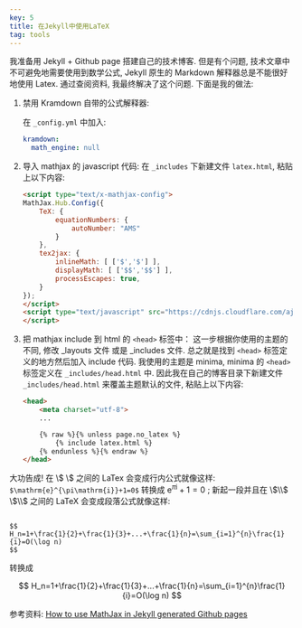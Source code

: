 ```yaml
---
key: 5
title: 在Jekyll中使用LaTeX
tag: tools
---
```

我准备用 Jekyll + Github page 搭建自己的技术博客. 但是有个问题, 技术文章中不可避免地需要使用到数学公式, Jekyll 原生的 Markdown 解释器总是不能很好地使用 Latex. 通过查阅资料, 我最终解决了这个问题. 下面是我的做法:

1. 禁用 Kramdown 自带的公式解释器:

    在 `_config.yml` 中加入:
    ```yml
    kramdown:
      math_engine: null
    ```
2. 导入 mathjax 的 javascript 代码:
    在 `_includes` 下新建文件 `latex.html`, 粘贴上以下内容:
    ```html
    <script type="text/x-mathjax-config">
    MathJax.Hub.Config({
        TeX: {
            equationNumbers: {
                autoNumber: "AMS"
            }
        },
        tex2jax: {
            inlineMath: [ ['$','$'] ],
            displayMath: [ ['$$','$$'] ],
            processEscapes: true,
        }
    });
    </script>
    <script type="text/javascript" src="https://cdnjs.cloudflare.com/ajax/libs/mathjax/2.7.1/MathJax.js?config=TeX-AMS-MML_HTMLorMML">
    </script>
    ```
3. 把 mathjax include 到 html 的 `<head>` 标签中：
    这一步根据你使用的主题的不同, 修改 _layouts 文件 或是 _includes 文件. 总之就是找到 `<head>` 标签定义的地方然后加入 include 代码. 我使用的主题是 minima, minima 的 `<head>` 标签定义在 `_includes/head.html` 中. 因此我在自己的博客目录下新建文件 `_includes/head.html` 来覆盖主题默认的文件, 粘贴上以下内容:
    ```html
    <head>
        <meta charset="utf-8">
        ...

        {% raw %}{% unless page.no_latex %}
            {% include latex.html %}
        {% endunless %}{% endraw %}
    </head>
    ```

大功告成! 在 \\$ \\$ 之间的 LaTex 会变成行内公式就像这样: `$\mathrm{e}^{\pi\mathrm{i}}+1=0$` 转换成 $\mathrm{e}^{\pi\mathrm{i}}+1=0$ ; 新起一段并且在 \\$\\$ \\$\\$ 之间的 LaTeX 会变成段落公式就像这样:
```

$$
H_n=1+\frac{1}{2}+\frac{1}{3}+...+\frac{1}{n}=\sum_{i=1}^{n}\frac{1}{i}=O(\log n)
$$
```
转换成

$$
H_n=1+\frac{1}{2}+\frac{1}{3}+...+\frac{1}{n}=\sum_{i=1}^{n}\frac{1}{i}=O(\log n)
$$

参考资料: [How to use MathJax in Jekyll generated Github pages
](https://haixing-hu.github.io/programming/2013/09/20/how-to-use-mathjax-in-jekyll-generated-github-pages/)
